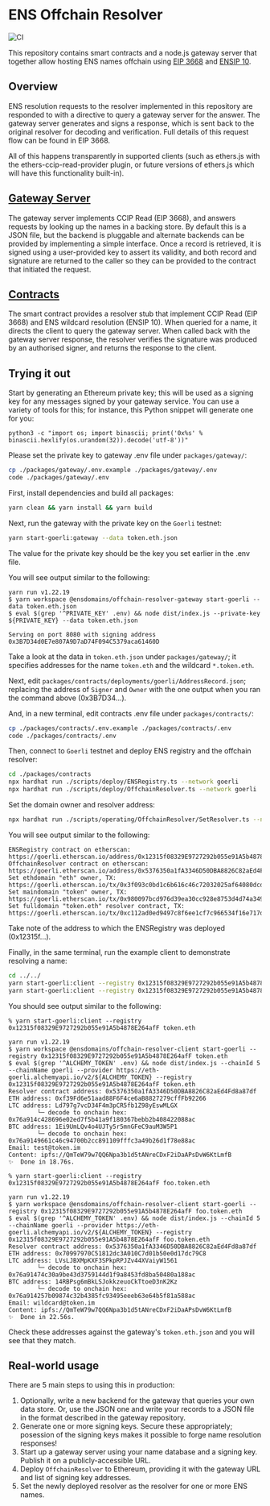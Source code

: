 # ENS Offchain Resolver

![CI](https://github.com/ensdomains/offchain-resolver/actions/workflows/main.yml/badge.svg)

This repository contains smart contracts and a node.js gateway server that together allow hosting ENS names offchain using [EIP 3668](https://eips.ethereum.org/EIPS/eip-3668) and [ENSIP 10](https://docs.ens.domains/ens-improvement-proposals/ensip-10-wildcard-resolution).

## Overview

ENS resolution requests to the resolver implemented in this repository are responded to with a directive to query a gateway server for the answer. The gateway server generates and signs a response, which is sent back to the original resolver for decoding and verification. Full details of this request flow can be found in EIP 3668.

All of this happens transparently in supported clients (such as ethers.js with the ethers-ccip-read-provider plugin, or future versions of ethers.js which will have this functionality built-in).

## [Gateway Server](packages/gateway)

The gateway server implements CCIP Read (EIP 3668), and answers requests by looking up the names in a backing store. By default this is a JSON file, but the backend is pluggable and alternate backends can be provided by implementing a simple interface. Once a record is retrieved, it is signed using a user-provided key to assert its validity, and both record and signature are returned to the caller so they can be provided to the contract that initiated the request.

## [Contracts](packages/contracts)

The smart contract provides a resolver stub that implement CCIP Read (EIP 3668) and ENS wildcard resolution (ENSIP 10). When queried for a name, it directs the client to query the gateway server. When called back with the gateway server response, the resolver verifies the signature was produced by an authorised signer, and returns the response to the client.

## Trying it out

Start by generating an Ethereum private key; this will be used as a signing key for any messages signed by your gateway service. You can use a variety of tools for this; for instance, this Python snippet will generate one for you:

```
python3 -c "import os; import binascii; print('0x%s' % binascii.hexlify(os.urandom(32)).decode('utf-8'))"
```

Please set the private key to gateway .env file under `packages/gateway/`:

```bash
cp ./packages/gateway/.env.example ./packages/gateway/.env
code ./packages/gateway/.env
```

First, install dependencies and build all packages:

```bash
yarn clean && yarn install && yarn build
```

Next, run the gateway with the private key on the `Goerli` testnet:

```bash
yarn start-goerli:gateway --data token.eth.json
```

The value for the private key should be the key you set earlier in the .env file.

You will see output similar to the following:

```
yarn run v1.22.19
$ yarn workspace @ensdomains/offchain-resolver-gateway start-goerli --data token.eth.json
$ eval $(grep '^PRIVATE_KEY' .env) && node dist/index.js --private-key ${PRIVATE_KEY} --data token.eth.json

Serving on port 8080 with signing address 0x3B7D34d0E7e807A9D7aD74F094C5379aca61460D
```

Take a look at the data in `token.eth.json` under `packages/gateway/`; it specifies addresses for the name `token.eth` and the wildcard `*.token.eth`.

Next, edit `packages/contracts/deployments/goerli/AddressRecord.json`; replacing the address of `Signer` and `Owner` with the one output when you ran the command above (0x3B7D34...).

And, in a new terminal, edit contracts .env file under `packages/contracts/`:

```bash
cp ./packages/contracts/.env.example ./packages/contracts/.env
code ./packages/contracts/.env
```

Then, connect to `Goerli` testnet and deploy ENS registry and the offchain resolver:

```bash
cd ./packages/contracts
npx hardhat run ./scripts/deploy/ENSRegistry.ts --network goerli
npx hardhat run ./scripts/deploy/OffchainResolver.ts --network goerli
```

Set the domain owner and resolver address:

```bash
npx hardhat run ./scripts/operating/OffchainResolver/SetResolver.ts --network goerli
```

You will see output similar to the following:

```
ENSRegistry contract on etherscan: https://goerli.etherscan.io/address/0x12315f08329E9727292b055e91A5b4878E264afF
OffchainResolver contract on etherscan: https://goerli.etherscan.io/address/0x5376350a1fA3346D50DBA8826C82aEd4Fd8a87df
Set ethdomain "eth" owner, TX: https://goerli.etherscan.io/tx/0x3f093c0bd1c6b616c46c72032025af64080dcd193c85e615446e84d9eacee52d
Set maindomain "token" owner, TX: https://goerli.etherscan.io/tx/0x980097bcd976d39ea30cc928e8753d4d74a349f7db5a04c16711096f02b94e9a
Set fulldomain "token.eth" resolver contract, TX: https://goerli.etherscan.io/tx/0xc112ad0ed9497c8f6ee1cf7c966534f16e717d351285cce218f624b97fc5d352
```

Take note of the address to which the ENSRegistry was deployed (0x12315f...).

Finally, in the same terminal, run the example client to demonstrate resolving a name:

```bash
cd ../../
yarn start-goerli:client --registry 0x12315f08329E9727292b055e91A5b4878E264afF token.eth
yarn start-goerli:client --registry 0x12315f08329E9727292b055e91A5b4878E264afF foo.token.eth
```

You should see output similar to the following:

```
% yarn start-goerli:client --registry 0x12315f08329E9727292b055e91A5b4878E264afF token.eth

yarn run v1.22.19
$ yarn workspace @ensdomains/offchain-resolver-client start-goerli --registry 0x12315f08329E9727292b055e91A5b4878E264afF token.eth
$ eval $(grep '^ALCHEMY_TOKEN' .env) && node dist/index.js --chainId 5 --chainName goerli --provider https://eth-goerli.alchemyapi.io/v2/${ALCHEMY_TOKEN} --registry 0x12315f08329E9727292b055e91A5b4878E264afF token.eth
Resolver contract address: 0x5376350a1fA3346D50DBA8826C82aEd4Fd8a87df
ETH address: 0xf39Fd6e51aad88F6F4ce6aB8827279cffFb92266
LTC address: Ld797g7vcD34F4m3pCR5fb1Z98yEswMLGX
        └─ decode to onchain hex: 0x76a914c428696e02ed7f5b41a9f180367bebb2b408422088ac
BTC address: 1Ei9UmLQv4o4UJTy5r5mnGFeC9auM3W5P1
        └─ decode to onchain hex: 0x76a9149661c46c94700b2cc891109fffc3a49b26d1f78e88ac
Email: test@token.im
Content: ipfs://QmTeW79w7QQ6Npa3b1d5tANreCDxF2iDaAPsDvW6KtLmfB
✨  Done in 18.76s.

% yarn start-goerli:client --registry 0x12315f08329E9727292b055e91A5b4878E264afF foo.token.eth

yarn run v1.22.19
$ yarn workspace @ensdomains/offchain-resolver-client start-goerli --registry 0x12315f08329E9727292b055e91A5b4878E264afF foo.token.eth
$ eval $(grep '^ALCHEMY_TOKEN' .env) && node dist/index.js --chainId 5 --chainName goerli --provider https://eth-goerli.alchemyapi.io/v2/${ALCHEMY_TOKEN} --registry 0x12315f08329E9727292b055e91A5b4878E264afF foo.token.eth
Resolver contract address: 0x5376350a1fA3346D50DBA8826C82aEd4Fd8a87df
ETH address: 0x70997970C51812dc3A010C7d01b50e0d17dc79C8
LTC address: LVsLJBXMpKXF3SPkpRPJZv44XVaiyW1561
        └─ decode to onchain hex: 0x76a91474c30a9be43d3759144d1f9a8453fd8ba50480a188ac
BTC address: 14RBPsg6mBkLSJokkzeuoCkTtoeD3nK2Kz
        └─ decode to onchain hex: 0x76a914257b09874c32b4385fc93495eeeb63e64b5f81a588ac
Email: wildcard@token.im
Content: ipfs://QmTeW79w7QQ6Npa3b1d5tANreCDxF2iDaAPsDvW6KtLmfB
✨  Done in 22.56s.
```

Check these addresses against the gateway's `token.eth.json` and you will see that they match.

## Real-world usage

There are 5 main steps to using this in production:

1.  Optionally, write a new backend for the gateway that queries your own data store. Or, use the JSON one and write your records to a JSON file in the format described in the gateway repository.
2.  Generate one or more signing keys. Secure these appropriately; posession of the signing keys makes it possible to forge name resolution responses!
3.  Start up a gateway server using your name database and a signing key. Publish it on a publicly-accessible URL.
4.  Deploy `OffchainResolver` to Ethereum, providing it with the gateway URL and list of signing key addresses.
5.  Set the newly deployed resolver as the resolver for one or more ENS names.
